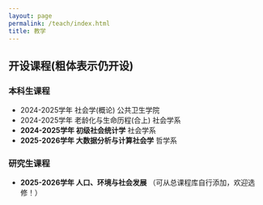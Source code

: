 ```yaml
---
layout: page
permalink: /teach/index.html
title: 教学
---
```


## **开设课程(粗体表示仍开设)**

### 本科生课程
- 2024-2025学年 社会学(概论)        公共卫生学院
- 2024-2025学年 老龄化与生命历程(合上)  社会学系  
- **2024-2025学年 初级社会统计学**         社会学系
- **2025-2026学年 大数据分析与计算社会学**  哲学系


### 研究生课程
- **2025-2026学年  人口、环境与社会发展**  （可从总课程库自行添加，欢迎选修！）










